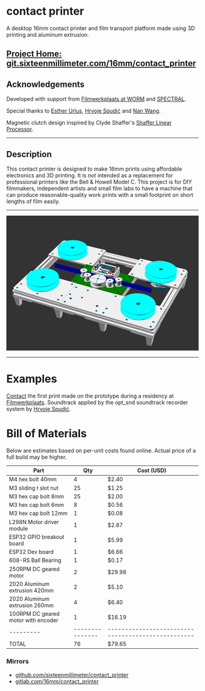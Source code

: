 # contact printer

A desktop 16mm contact printer and film transport platform made using 3D printing and aluminum extrusion.

## [Project Home: git.sixteenmillimeter.com/16mm/contact_printer](https://git.sixteenmillimeter.com/16mm/contact_printer)

## Acknowledgements

Developed with support from [Filmwerkplaats at WORM](https://worm.org/spaces/filmwerkplaats/) and [SPECTRAL](http://www.spectral-cinematics.eu/).

Special thanks to [Esther Urlus](https://estherurlus.hotglue.me/), [Hrvoje Spudić](https://hrvojespudic.net/) and [Nan Wang](https://nanwang.org/).

Magnetic clutch design inspired by Clyde Shaffer's [Shaffer Linear Processor](https://clydeshaffer.com/slp/).

---

## Description

This contact printer is designed to make 16mm prints using affordable electronics and 3D printing.
It is *not* intended as a replacement for professional printers like the Bell & Howell Model C.
This project is for DIY filmmakers, independent artists and small film labs to have a machine that can produce reasonable-quality work prints with a small footprint on short lengths of film easily.


---

![contact printer render](https://github.com/sixteenmillimeter/contact_printer/blob/master/img/contact_printer.png?raw=true)

---

# Examples

[Contact](https://vimeo.com/flashfra/contact?share=git) the first print made on the prototype during a residency at [Filmwerkplaats](https://filmwerkplaats.org/).
Soundtrack applied by the opt_snd soundtrack recorder system by [Hrvoje Spudić](https://hrvojespudic.net/optical-sound-2).

# Bill of Materials

Below are estimates based on per-unit costs found online.
Actual price of a full build may be higher.

<!-- bom -->

|                Part                 | Qty | Cost (USD) |
|-------------------------------------|-----|------------|
| M4 hex bolt 40mm                    | 4   | $2.40      |
| M3 sliding t slot nut               | 25  | $1.25      |
| M3 hex cap bolt 8mm                 | 25  | $2.00      |
| M3 hex cap bolt 6mm                 | 8   | $0.56      |
| M3 hex cap bolt 12mm                | 1   | $0.08      |
| L298N Motor driver module           | 1   | $2.87      |
| ESP32 GPIO breakout board           | 1   | $5.99      |
| ESP32 Dev board                     | 1   | $6.66      |
| 608-RS Ball Bearing                 | 1   | $0.17      |
| 250RPM DC geared motor              | 2   | $29.98     |
| 2020 Aluminum extrusion 420mm       | 2   | $5.10      |
| 2020 Aluminum extrusion 260mm       | 4   | $6.40      |
| 100RPM DC geared motor with encoder | 1   | $16.19     |
|---------|---------------|--------------------------------------------------|
| TOTAL   | 76            | $79.65                                           |


<!-- /bom -->

### Mirrors

* [github.com/sixteenmillimeter/contact_printer](https://github.com/sixteenmillimeter/contact_printer)
* [gitlab.com/16mm/contact_printer](https://gitlab.com/16mm/contact_printer)
